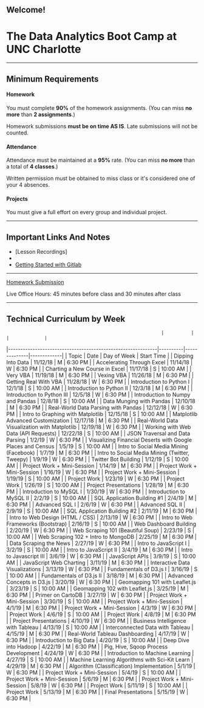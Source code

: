 Welcome!
-----------------------------------------
# The Data Analytics Boot Camp at UNC Charlotte


-----------------------------------------


## Minimum Requirements


#### Homework


You must complete **90%** of the homework assignments. (You can miss **no more** than **2 assignments**.)


Homework submissions **must be on time AS IS**. Late submissions will not be counted.


#### Attendance


Attendance must be maintained at a **95%** rate. (You can miss **no more** than a total of **4 classes**.)


Written permission must be obtained to miss class or it's considered one of your 4 absences.


#### Projects


You must give a full effort on every group and individual project.

-----------------------------------------


## Important Links And Notes

- [Lesson Recordings]
- 
- [Getting Started with Gitlab](guides/gitlab/readme.md)

-----------------------------------------


[Homework Submission](http://bootcampspot.com)


Live Office Hours: 45 minutes before class and 30 minutes after class


-----------------------------------------
## Technical Curriculum by Week
                                                             |          |              |             | 
|-------------------------------------------------------------|----------|--------------|-------------| 
| Topic                                                       | Date     | Day of Week  | Start Time  | 
| Dipping Into Data                                           | 11/12/18 | M            | 6:30 PM     | 
| Accelerating Through Excel                                  | 11/14/18 | W            | 6:30 PM     | 
| Charting a New Course in Excel                              | 11/17/18 | S            | 10:00 AM    | 
| Very VBA                                                    | 11/19/18 | M            | 6:30 PM     | 
| Vexing VBA                                                  | 11/26/18 | M            | 6:30 PM     | 
| Getting Real With VBA                                       | 11/28/18 | W            | 6:30 PM     | 
| Introduction to Python I                                    | 12/1/18  | S            | 10:00 AM    | 
| Introduction to Python II                                   | 12/3/18  | M            | 6:30 PM     | 
| Introduction to Python III                                  | 12/5/18  | W            | 6:30 PM     | 
| Introduction to Numpy and Pandas                            | 12/8/18  | S            | 10:00 AM    | 
| Data Munging with Pandas                                    | 12/10/18 | M            | 6:30 PM     | 
| Real-World Data Parsing with Pandas                         | 12/12/18 | W            | 6:30 PM     | 
| Intro to Graphing with Matplotlib                           | 12/15/18 | S            | 10:00 AM    | 
| Matplotlib Advanced Customization                           | 12/17/18 | M            | 6:30 PM     | 
| Real-World Data Visualization with Matplotlib               | 12/19/18 | W            | 6:30 PM     | 
| Working with Web Data (API Requests)                        | 12/22/18 | S            | 10:00 AM    | 
| JSON Traversal and Data Parsing                             | 1/2/19   | W            | 6:30 PM     | 
| Visualizing Financial Deserts with Google Places and Census | 1/5/19   | S            | 10:00 AM    | 
| Intro to Social Media Mining (Facebook)                     | 1/7/19   | M            | 6:30 PM     | 
| Intro to Social Media Mining (Twitter, Tweepy)              | 1/9/19   | W            | 6:30 PM     | 
| Twitter Bot Building                                        | 1/12/19  | S            | 10:00 AM    | 
| Project Work + Mini-Session                                 | 1/14/19  | M            | 6:30 PM     | 
| Project Work + Mini-Session                                 | 1/16/19  | W            | 6:30 PM     | 
| Project Work + Mini-Session                                 | 1/19/19  | S            | 10:00 AM    | 
| Project Work                                                | 1/23/19  | W            | 6:30 PM     | 
| Project Work                                                | 1/26/19  | S            | 10:00 AM    | 
| Project Presentations                                       | 1/28/19  | M            | 6:30 PM     | 
| Introduction to MySQL I                                     | 1/30/19  | W            | 6:30 PM     | 
| Introduction to MySQL II                                    | 2/2/19   | S            | 10:00 AM    | 
| SQL Application Building #1                                 | 2/4/19   | M            | 6:30 PM     | 
| Advanced SQL I                                              | 2/6/19   | W            | 6:30 PM     | 
| Advanced SQL II                                             | 2/9/19   | S            | 10:00 AM    | 
| SQL Application Building #2                                 | 2/11/19  | M            | 6:30 PM     | 
| Intro to Web Design (HTML / CSS)                            | 2/13/19  | W            | 6:30 PM     | 
| Intro to Web Frameworks (Bootstrap)                         | 2/16/19  | S            | 10:00 AM    | 
| Web Dashboard Building                                      | 2/20/19  | W            | 6:30 PM     | 
| Web Scraping 101 (Beautiful Soup)                           | 2/23/19  | S            | 10:00 AM    | 
| Web Scraping 102 + Intro to MongoDB                         | 2/25/19  | M            | 6:30 PM     | 
| Data Scraping the News                                      | 2/27/19  | W            | 6:30 PM     | 
| Intro to JavaScript I                                       | 3/2/19   | S            | 10:00 AM    | 
| Intro to JavaScript II                                      | 3/4/19   | M            | 6:30 PM     | 
| Intro to Javascript III                                     | 3/6/19   | W            | 6:30 PM     | 
| JavaScript APIs                                             | 3/9/19   | S            | 10:00 AM    | 
| JavaScript Web Charting                                     | 3/11/19  | M            | 6:30 PM     | 
| Interactive Data Visualizations                             | 3/13/19  | W            | 6:30 PM     | 
| Fundamentals of D3.js I                                     | 3/16/19  | S            | 10:00 AM    | 
| Fundamentals of D3.js II                                    | 3/18/19  | M            | 6:30 PM     | 
| Advanced Concepts in D3.js                                  | 3/20/19  | W            | 6:30 PM     | 
| Geomapping 101 with Leaflet.js                              | 3/23/19  | S            | 10:00 AM    | 
| Geomapping 102 with Leaflet.js                              | 3/25/19  | M            | 6:30 PM     | 
| Primer on CartoDB                                           | 3/27/19  | W            | 6:30 PM     | 
| Project Work + Mini-Session                                 | 3/30/19  | S            | 10:00 AM    | 
| Project Work + Mini-Session                                 | 4/1/19   | M            | 6:30 PM     | 
| Project Work + Mini-Session                                 | 4/3/19   | W            | 6:30 PM     | 
| Project Work                                                | 4/6/19   | S            | 10:00 AM    | 
| Project Work                                                | 4/8/19   | M            | 6:30 PM     | 
| Project Presentations                                       | 4/10/19  | W            | 6:30 PM     | 
| Business Intelligence with Tableau                          | 4/13/19  | S            | 10:00 AM    | 
| Interconnected Data with Tableau                            | 4/15/19  | M            | 6:30 PM     | 
| Real-World Tableau Dashboarding                             | 4/17/19  | W            | 6:30 PM     | 
| Introduction to Big Data                                    | 4/20/19  | S            | 10:00 AM    | 
| Deep Dive into Hadoop                                       | 4/22/19  | M            | 6:30 PM     | 
| Pig, Hive, Sqoop Process Development                        | 4/24/19  | W            | 6:30 PM     | 
| Introduction to Machine Learning                            | 4/27/19  | S            | 10:00 AM    | 
| Machine Learning Algorithms with Sci-Kit Learn              | 4/29/19  | M            | 6:30 PM     | 
| Algorithm (Classification) Implementation                   | 5/1/19   | W            | 6:30 PM     | 
| Project Work + Mini-Session                                 | 5/4/19   | S            | 10:00 AM    | 
| Project Work + Mini-Session                                 | 5/6/19   | M            | 6:30 PM     | 
| Project Work + Mini-Session                                 | 5/8/19   | W            | 6:30 PM     | 
| Project Work                                                | 5/11/19  | S            | 10:00 AM    | 
| Project Work                                                | 5/13/19  | M            | 6:30 PM     | 
| Final Presentations                                         | 5/15/19  | W            | 6:30 PM     | 

